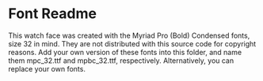 Font Readme
===========

This watch face was created with the Myriad Pro (Bold) Condensed fonts, size 32 in mind. They are not distributed with this source code for copyright reasons. Add your own version of these fonts into this folder, and name them
mpc_32.ttf     and       mpbc_32.ttf,
respectively. Alternatively, you can replace your own fonts.
